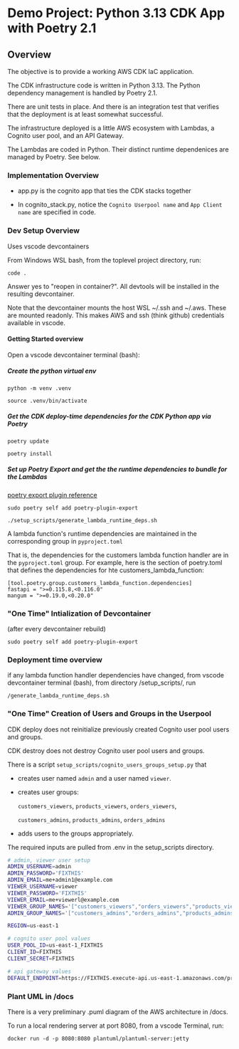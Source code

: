 # Demo Project: Python 3.13 CDK App with Poetry 2.1

## Overview

The objective is to provide a working AWS CDK IaC application.

The CDK infrastructure code is written in Python 3.13.
The Python dependency management is handled by Poetry 2.1.

There are unit tests in place.  And there is an integration test that verifies that the deployment is at least somewhat successful.

The infrastructure deployed is a little AWS ecosystem with Lambdas, a Cognito user pool, and an API Gateway.

The Lambdas are coded in Python. Their distinct runtime dependenices are managed by Poetry. See below.

### Implementation Overview

* app.py is the cognito app that ties the CDK stacks together

* In cognito_stack.py, notice the `Cognito Userpool name` and 
`App Client name` are specified in code.

### Dev Setup Overview

Uses vscode devcontainers

From Windows WSL bash, from the toplevel project directory, run:
```
code .
``` 
Answer yes to "reopen in container?".  All
devtools will be installed in the resulting devcontainer.

Note that the devcontainer mounts the host WSL ~/.ssh and ~/.aws.
These are mounted readonly. This makes AWS and ssh (think github) credentials available in vscode.

#### Getting Started overview

Open a vscode devcontainer terminal (bash):

##### Create the python virtual env

`python -m venv .venv`

`source .venv/bin/activate`

##### Get the CDK deploy-time dependencies for the CDK Python app via Poetry

`poetry update`

`poetry install`

##### Set up Poetry Export and get the the runtime dependencies to bundle for the Lambdas

[poetry export plugin reference](https://github.com/python-poetry/poetry-plugin-export)

`sudo poetry self add poetry-plugin-export`

`./setup_scripts/generate_lambda_runtime_deps.sh`

A lambda function's runtime dependencies are maintained in the corresponding group in `pyproject.toml`

That is, the dependencies for the customers lambda function handler are in the `pyproject.toml` group.
For example, here is the section of poetry.toml that defines the dependencies for hte customers_lambda_function:

```
[tool.poetry.group.customers_lambda_function.dependencies]
fastapi = ">=0.115.8,<0.116.0"
mangum = ">=0.19.0,<0.20.0"
```

### "One Time" Intialization of Devcontainer

(after every devcontainer rebuild)

```
sudo poetry self add poetry-plugin-export
```

### Deployment time overview

if any lambda function handler dependencies have changed, from vscode devcontainer terminal (bash),
from directory /setup_scripts/, run

`/generate_lambda_runtime_deps.sh`

### "One Time" Creation of Users and Groups in the Userpool

CDK deploy does not reinitialize previously created Cognito user pool users and groups.

CDK destroy does not destroy Cognito user pool users and groups.

There is a script `setup_scripts/cognito_users_groups_setup.py` that

* creates user named `admin` and a user named `viewer`.
* creates user groups:

    `customers_viewers`, `products_viewers`, `orders_viewers`,

    `customers_admins`, `products_admins`, `orders_admins`
* adds users to the groups appropriately.

The required inputs are pulled from .env in the setup_scripts directory.

```bash .env
# admin, viewer user setup
ADMIN_USERNAME=admin
ADMIN_PASSWORD='FIXTHIS'
ADMIN_EMAIL=me+admin1@example.com
VIEWER_USERNAME=viewer
VIEWER_PASSWORD='FIXTHIS'
VIEWER_EMAIL=me+viewerl@example.com
VIEWER_GROUP_NAMES='["customers_viewers","orders_viewers","products_viewers"]'
ADMIN_GROUP_NAMES='["customers_admins","orders_admins","products_admins"]'

REGION=us-east-1

# cognito user pool values
USER_POOL_ID=us-east-1_FIXTHIS
CLIENT_ID=FIXTHIS
CLIENT_SECRET=FIXTHIS

# api gateway values
DEFAULT_ENDPOINT=https://FIXTHIS.execute-api.us-east-1.amazonaws.com/prod

```

### Plant UML in /docs

There is a very preliminary .puml diagram of the AWS architecture in /docs.

To run a local rendering server at port 8080, from a vscode Terminal, run:

`docker run -d -p 8080:8080 plantuml/plantuml-server:jetty`
